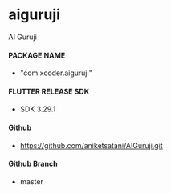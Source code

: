 # aiguruji

AI Guruji

#### PACKAGE NAME
- "com.xcoder.aiguruji"

#### FLUTTER RELEASE SDK
- SDK 3.29.1

#### Github
- https://github.com/aniketsatani/AIGuruji.git

#### Github Branch
- master
